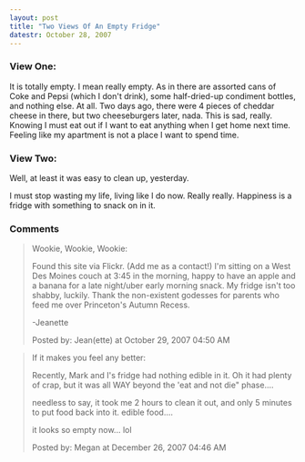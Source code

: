 ```yaml
---
layout: post
title: "Two Views Of An Empty Fridge"
datestr: October 28, 2007
---
```


### View One:

It is totally empty.  I mean really empty.  As in there are assorted cans of Coke and Pepsi (which I don't drink), some half-dried-up condiment bottles, and nothing else.  At all.  Two days ago, there were 4 pieces of cheddar cheese in there, but two cheeseburgers later, nada.  This is sad, really.  Knowing I must eat out if I want to eat anything when I get home next time.  Feeling like my apartment is not a place I want to spend time.

### View Two:

Well, at least it was easy to clean up, yesterday.

I must stop wasting my life, living like I do now.  Really really.  Happiness is a fridge with something to snack on in it.

### Comments

<blockquote>
Wookie, Wookie, Wookie:

Found this site via Flickr. (Add me as a contact!) I'm sitting on a West Des Moines couch at 3:45 in the morning, happy to have an apple and a banana for a late night/uber early morning snack. My fridge isn't too shabby, luckily. Thank the non-existent godesses for parents who feed me over Princeton's Autumn Recess. 

-Jeanette
<div class="comment-meta">Posted by: Jean(ette) at October 29, 2007 04:50 AM</div> </blockquote>

<blockquote>
If it makes you feel any better:

Recently, Mark and I's fridge had nothing edible in it. Oh it had plenty of crap, but it was all WAY beyond the 'eat and not die" phase....

needless to say, it took me 2 hours to clean it out, and only 5 minutes to put food back into it. edible food....

it looks so empty now... lol
<div class="comment-meta">Posted by: Megan at December 26, 2007 04:46 AM</div> </blockquote>

